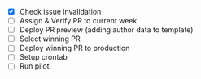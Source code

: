 - [x] Check issue invalidation
- [ ] Assign & Verify PR to current week
- [ ] Deploy PR preview (adding author data to template)
- [ ] Select winning PR
- [ ] Deploy winning PR to production
- [ ] Setup crontab
- [ ] Run pilot
